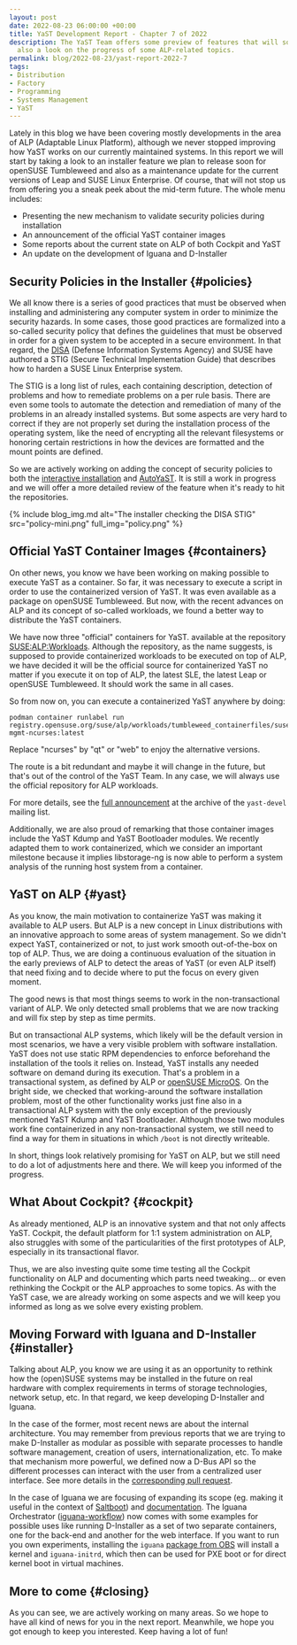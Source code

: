 ```yaml
---
layout: post
date: 2022-08-23 06:00:00 +00:00
title: YaST Development Report - Chapter 7 of 2022
description: The YaST Team offers some preview of features that will soon land in the installer and
  also a look on the progress of some ALP-related topics.
permalink: blog/2022-08-23/yast-report-2022-7
tags:
- Distribution
- Factory
- Programming
- Systems Management
- YaST
---
```


Lately in this blog we have been covering mostly developments in the area of ALP (Adaptable Linux
Platform), although we never stopped improving how YaST works on our currently maintained systems.
In this report we will start by taking a look to an installer feature we plan to release soon for
openSUSE Tumbleweed and also as a maintenance update for the current versions of Leap and SUSE Linux
Enterprise. Of course, that will not stop us from offering you a sneak peek about the mid-term
future. The whole menu includes:

- Presenting the new mechanism to validate security policies during installation
- An announcement of the official YaST container images
- Some reports about the current state on ALP of both Cockpit and YaST
- An update on the development of Iguana and D-Installer

## Security Policies in the Installer {#policies}

We all know there is a series of good practices that must be observed when installing and
administering any computer system in order to minimize the security hazards. In some cases, those
good practices are formalized into a so-called security policy that defines the guidelines that must
be observed in order for a given system to be accepted in a secure environment. In that regard, the
[DISA](https://www.disa.mil/) (Defense Information Systems Agency) and SUSE have authored a STIG
(Secure Technical Implementation Guide) that describes how to harden a SUSE Linux Enterprise system.

The STIG is a long list of rules, each containing description, detection of problems and how to
remediate problems on a per rule basis. There are even some tools to automate the detection and
remediation of many of the problems in an already installed systems. But some aspects are very hard
to correct if they are not properly set during the installation process of the operating system,
like the need of encrypting all the relevant filesystems or honoring certain restrictions in how
the devices are formatted and the mount points are defined.

So we are actively working on adding the concept of security policies to both the [interactive
installation](https://github.com/yast/yast-security/pull/128) and
[AutoYaST](https://github.com/yast/yast-autoinstallation/pull/845). It is still a work in progress and
we will offer a more detailed review of the feature when it's ready to hit the repositories.

{% include blog_img.md alt="The installer checking the DISA STIG"
src="policy-mini.png" full_img="policy.png" %}

## Official YaST Container Images {#containers}

On other news, you know we have been working on making possible to execute YaST as a container. So far,
it was necessary to execute a script in order to use the containerized version of YaST. It was even
available as a package on openSUSE Tumbleweed. But now, with the recent advances on ALP and its
concept of so-called workloads, we found a better way to distribute the YaST containers.

We have now three "official" containers for YaST. available at the repository
[SUSE:ALP:Workloads](https://build.opensuse.org/project/show/SUSE:ALP:Workloads). Although the
repository, as the name suggests, is supposed to provide containerized workloads to be executed on
top of ALP, we have decided it will be the official source for containerized YaST no matter if you
execute it on top of ALP, the latest SLE, the latest Leap or openSUSE Tumbleweed. It should work the
same in all cases.

So from now on, you can execute a containerized YaST anywhere by doing:

```
podman container runlabel run 
registry.opensuse.org/suse/alp/workloads/tumbleweed_containerfiles/suse/alp/workloads/yast-mgmt-ncurses:latest
```

Replace "ncurses" by "qt" or "web" to enjoy the alternative versions.

The route is a bit redundant and maybe it will change in the future, but that's out of the control of
the YaST Team. In any case, we will always use the official repository for ALP workloads.

For more details, see the [full
announcement](https://lists.opensuse.org/archives/list/yast-devel@lists.opensuse.org/thread/WO5VKF57SCUBTQIYZKI34TJXUOUQBAZ7/)
at the archive of the `yast-devel` mailing list.

Additionally, we are also proud of remarking that those container images include the YaST Kdump and
YaST Bootloader modules. We recently adapted them to work containerized, which we consider an
important milestone because it implies libstorage-ng is now able to perform a system analysis of the
running host system from a container.

## YaST on ALP {#yast}

As you know, the main motivation to containerize YaST was making it available to ALP users. But
ALP is a new concept in Linux distributions with an innovative approach to some areas of system
management. So we didn't expect YaST, containerized or not, to just work smooth out-of-the-box on
top of ALP. Thus, we are doing a continuous evaluation of the situation in the early previews of ALP
to detect the areas of YaST (or even ALP itself) that need fixing and to decide where to put the
focus on every given moment.

The good news is that most things seems to work in the non-transactional variant of ALP. We only
detected small problems that we are now tracking and will fix step by step as time permits.

But on transactional ALP systems, which likely will be the default version in most scenarios, we
have a very visible problem with software installation. YaST does not use static RPM dependencies
to enforce beforehand the installation of the tools it relies on. Instead, YaST installs any needed
software on demand during its execution. That's a problem in a transactional system, as defined by
ALP or [openSUSE MicroOS](https://microos.opensuse.org/). On the bright side, we checked that
working-around the software installation problem, most of the other functionality works just fine
also in a transactional ALP system with the only exception of the previously mentioned YaST Kdump
and YaST Bootloader. Although those two modules work fine containerized in any non-transactional
system, we still need to find a way for them in situations in which `/boot` is not directly
writeable.

In short, things look relatively promising for YaST on ALP, but we still need to do a lot of
adjustments here and there. We will keep you informed of the progress.

## What About Cockpit? {#cockpit}

As already mentioned, ALP is an innovative system and that not only affects YaST. Cockpit, the
default platform for 1:1 system administration on ALP, also struggles with some of the
particularities of the first prototypes of ALP, especially in its transactional flavor.

Thus, we are also investing quite some time testing all the Cockpit functionality on ALP and
documenting which parts need tweaking... or even rethinking the Cockpit or the ALP approaches to some
topics. As with the YaST case, we are already working on some aspects and we will keep you informed
as long as we solve every existing problem.

## Moving Forward with Iguana and D-Installer {#installer}

Talking about ALP, you know we are using it as an opportunity to rethink how the (open)SUSE systems
may be installed in the future on real hardware with complex requirements in terms of storage
technologies, network setup, etc. In that regard, we keep developing D-Installer and Iguana.

In the case of the former, most recent news are about the internal architecture. You may remember
from previous reports that we are trying to make D-Installer as modular as possible with separate
processes to handle software management, creation of users, internationalization, etc. To make that
mechanism more powerful, we defined now a D-Bus API so the different processes can interact with the
user from a centralized user interface. See more details in the [corresponding pull
request](https://github.com/yast/d-installer/pull/231).

In the case of Iguana we are focusing of expanding its scope (eg. making it useful in the
context of
[Saltboot](https://www.uyuni-project.org/uyuni-docs/en/uyuni/specialized-guides/salt/salt-formula-saltboot.html))
and [documentation](https://github.com/aaannz/iguana). The Iguana Orchestrator
([iguana-workflow](https://github.com/aaannz/iguana-workflow)) now comes with some examples for
possible uses like running D-Installer as a set of two separate containers, one for the back-end and
another for the web interface. If you want to run you own experiments, installing the 
`iguana` [package from OBS](https://build.opensuse.org/package/show/home:oholecek/iguana) will
install a kernel and `iguana-initrd`, which then can be used for PXE boot or for direct kernel boot
in virtual machines.

## More to come {#closing}

As you can see, we are actively working on many areas. So we hope to have all kind of news for you
in the next report. Meanwhile, we hope you got enough to keep you interested. Keep having
a lot of fun!
